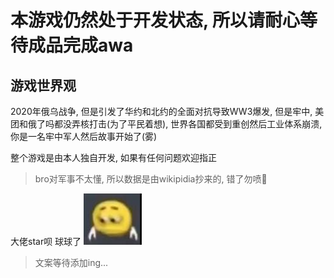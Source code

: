 # 本游戏仍然处于开发状态, 所以请耐心等待成品完成awa


## 游戏世界观
2020年俄乌战争, 但是引发了华约和北约的全面对抗导致WW3爆发, 但是牢中, 美团和俄了吗都没弄核打击(为了平民着想), 世界各国都受到重创然后工业体系崩溃, 你是一名牢中军人然后故事开始了(雾)

整个游戏是由本人独自开发, 如果有任何问题欢迎指正
> bro对军事不太懂, 所以数据是由wikipidia抄来的, 错了勿喷🤔

大佬star呗 球球了 !["图片无了"](/assets/image/黄豆人伤心低头手朝下.png "黄豆人伤心低头手朝下.png")

> 文案等待添加ing...